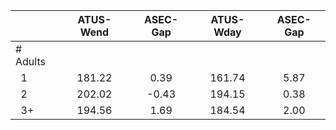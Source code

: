 
|                      |    ATUS-Wend |     ASEC-Gap |    ATUS-Wday |     ASEC-Gap |
| -------------------- | :----------: | :----------: | :----------: | :----------: |
| # Adults             |              |              |              |              |
| &nbsp;&nbsp;1        |       181.22 |         0.39 |       161.74 |         5.87 |
| &nbsp;&nbsp;2        |       202.02 |        -0.43 |       194.15 |         0.38 |
| &nbsp;&nbsp;3+       |       194.56 |         1.69 |       184.54 |         2.00 |

